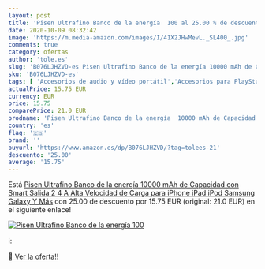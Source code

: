 ```yaml
---
layout: post
title: 'Pisen Ultrafino Banco de la energía  100 al 25.00 % de descuento'
date: 2020-10-09 08:32:42
image: 'https://m.media-amazon.com/images/I/41X2JHwMevL._SL400_.jpg'
comments: true
category: ofertas
author: 'tole.es'
slug: 'B076LJHZVD-es Pisen Ultrafino Banco de la energía 10000 mAh de Capacidad...'
sku: 'B076LJHZVD-es'
tags: [ 'Accesorios de audio y vídeo portátil','Accesorios para PlayStation 4','Almacenamiento de datos','Almacenamiento de datos externo','Altavoces portátiles Bluetooth','Altavoces portátiles y altavoces con puerto dock','Audio y vídeo portátil','Auriculares para equipo de audio','Auriculares y accesorios','Comunicación móvil y accesorios','Deportes y aire libre','Discos duros externos','Dispositivos GPS deportivos','Dispositivos de red','Electrónica','Electrónica y dispositivos para el deporte','Figuras interactivas para Nintendo 3DS y 2DS','GPS para carrera','Hardware y juegos para Nintendo 3DS y 2DS','Hardware y juegos para Nintendo Switch','Hardware y juegos para PlayStation 4','Hardware y juegos para Xbox One','Informática','Juegos para Nintendo Switch','Juegos para Xbox One','Móviles','Móviles y smartphones libres','Packs de accesorios para PlayStation 4','Portátiles','Proyectores','Repetidores de red','Routers','Sistemas WiFi Mesh','Sistemas precursores y micro consolas','Smartwatches','TV, vídeo y home cinema','Tecnología para vestir','Videojuegos','galaxy','iphone','samsung', ]
actualPrice: 15.75 EUR
currency: EUR
price: 15.75
comparePrice: 21.0 EUR
prodname: 'Pisen Ultrafino Banco de la energía  10000 mAh de Capacidad con Smart Salida 2 4 A Alta Velocidad de Carga para iPhone  iPad  iPod  Samsung Galaxy Y Más'
country: 'es'
flag: '🇪🇸'
brand: ''
buyurl: 'https://www.amazon.es/dp/B076LJHZVD/?tag=tolees-21'
descuento: '25.00'
average: '15.75'
---
```


Está [Pisen Ultrafino Banco de la energía  10000 mAh de Capacidad con Smart Salida 2 4 A Alta Velocidad de Carga para iPhone  iPad  iPod  Samsung Galaxy Y Más](https://www.amazon.es/dp/B076LJHZVD/?tag=tolees-21) con 25.00 de descuento por 15.75 EUR (original: 21.0 EUR) en el siguiente enlace!

[![Pisen Ultrafino Banco de la energía  100](https://m.media-amazon.com/images/I/41X2JHwMevL._SL400_.jpg)](https://www.amazon.es/dp/B076LJHZVD/?tag=tolees-21)

ℹ️:


[🛒 Ver la oferta!!](https://www.amazon.es/dp/B076LJHZVD/?tag=tolees-21)
